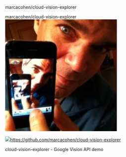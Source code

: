 marcacohen/cloud-vision-explorer

marcacohen/cloud-vision-explorer
![](../_resources/b61a45d277518bfb4388561f1fe4abe1.png)

![](../_resources/8e7c4882d6ca034f0e14355cbae1d8f9.png)https://github.com/marcacohen/cloud-vision-explorer

cloud-vision-explorer - Google Vision API demo